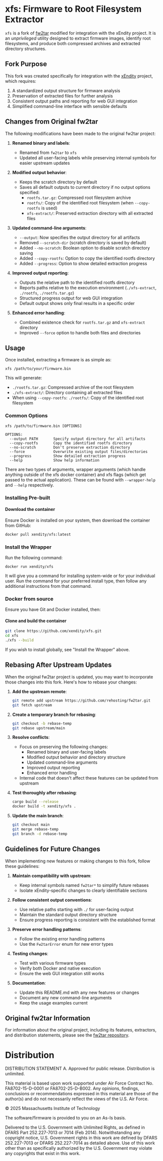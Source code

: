 # xfs: Firmware to Root Filesystem Extractor

`xfs` is a fork of [fw2tar](https://github.com/rehosting/fw2tar) modified for integration with the xEndity project. It is an _unprivileged_ utility designed to extract firmware images, identify root filesystems, and produce both compressed archives and extracted directory structures.

## Fork Purpose

This fork was created specifically for integration with the [xEndity](https://github.com/xendity) project, which requires:

1. A standardized output structure for firmware analysis
2. Preservation of extracted files for further analysis
3. Consistent output paths and reporting for web GUI integration
4. Simplified command-line interface with sensible defaults

## Changes from Original fw2tar

The following modifications have been made to the original fw2tar project:

1. **Renamed binary and labels**:
   - Renamed from `fw2tar` to `xfs`
   - Updated all user-facing labels while preserving internal symbols for easier upstream updates

2. **Modified output behavior**:
   - Keeps the scratch directory by default
   - Saves all default outputs to current directory if no output options specified:
     - `rootfs.tar.gz`: Compressed root filesystem archive
     - `rootfs/`: Copy of the identified root filesystem (when `--copy-rootfs` is used)
     - `xfs-extract/`: Preserved extraction directory with all extracted files

3. **Updated command-line arguments**:
   - `--output`: Now specifies the output directory for all artifacts
   - Removed `--scratch-dir` (scratch directory is saved by default)
   - Added `--no-scratch`: Boolean option to disable scratch directory saving
   - Added `--copy-rootfs`: Option to copy the identified rootfs directory
   - Added `--progress`: Option to show detailed extraction progress

4. **Improved output reporting**:
   - Outputs the relative path to the identified rootfs directory
   - Reports paths relative to the execution environment (`./xfs-extract`, `./rootfs`, `./rootfs.tar.gz`)
   - Structured progress output for web GUI integration
   - Default output shows only final results in a specific order

5. **Enhanced error handling**:
   - Combined existence check for `rootfs.tar.gz` and `xfs-extract` directory
   - Improved `--force` option to handle both files and directories

## Usage

Once installed, extracting a firmware is as simple as:

```
xfs /path/to/your/firmware.bin
```

This will generate:
- `./rootfs.tar.gz`: Compressed archive of the root filesystem
- `./xfs-extract/`: Directory containing all extracted files
- When using `--copy-rootfs`: `./rootfs/`: Copy of the identified root filesystem

### Common Options

```
xfs /path/to/firmware.bin [OPTIONS]

OPTIONS:
  --output PATH       Specify output directory for all artifacts
  --copy-rootfs       Copy the identified rootfs directory
  --no-scratch        Don't preserve extraction directory
  --force             Overwrite existing output files/directories
  --progress          Show detailed extraction progress
  --help              Show help information
```

There are two types of arguments, wrapper arguments (which handle anything outside of the xfs docker container) and xfs flags (which get passed to the actual application). These can be found with `--wrapper-help` and `--help` respectively.

### Installing Pre-built

#### Download the container
Ensure Docker is installed on your system, then download the container from GitHub:

```sh
docker pull xendity/xfs:latest
```

### Install the Wrapper

Run the following command:

```
docker run xendity/xfs
```

It will give you a command for installing system-wide or for your individual user. Run the command for your preferred install type, then follow any additional instructions from that command.

### Docker from source

Ensure you have Git and Docker installed, then:

#### Clone and build the container

```sh
git clone https://github.com/xendity/xfs.git
cd xfs
./xfs --build
```

If you wish to install globally, see "Install the Wrapper" above.

## Rebasing After Upstream Updates

When the original fw2tar project is updated, you may want to incorporate those changes into this fork. Here's how to rebase your changes:

1. **Add the upstream remote**:
   ```sh
   git remote add upstream https://github.com/rehosting/fw2tar.git
   git fetch upstream
   ```

2. **Create a temporary branch for rebasing**:
   ```sh
   git checkout -b rebase-temp
   git rebase upstream/main
   ```

3. **Resolve conflicts**:
   - Focus on preserving the following changes:
     - Renamed binary and user-facing labels
     - Modified output behavior and directory structure
     - Updated command-line arguments
     - Improved output reporting
     - Enhanced error handling
   - Internal code that doesn't affect these features can be updated from upstream

4. **Test thoroughly after rebasing**:
   ```sh
   cargo build --release
   docker build -t xendity/xfs .
   ```

5. **Update the main branch**:
   ```sh
   git checkout main
   git merge rebase-temp
   git branch -d rebase-temp
   ```

## Guidelines for Future Changes

When implementing new features or making changes to this fork, follow these guidelines:

1. **Maintain compatibility with upstream**:
   - Keep internal symbols named `fw2tar*` to simplify future rebases
   - Isolate xEndity-specific changes to clearly identifiable sections

2. **Follow consistent output conventions**:
   - Use relative paths starting with `./` for user-facing output
   - Maintain the standard output directory structure
   - Ensure progress reporting is consistent with the established format

3. **Preserve error handling patterns**:
   - Follow the existing error handling patterns
   - Use the `Fw2tarError` enum for new error types

4. **Testing changes**:
   - Test with various firmware types
   - Verify both Docker and native execution
   - Ensure the web GUI integration still works

5. **Documentation**:
   - Update this README.md with any new features or changes
   - Document any new command-line arguments
   - Keep the usage examples current

## Original fw2tar Information

For information about the original project, including its features, extractors, and distribution statements, please see the [fw2tar repository](https://github.com/rehosting/fw2tar).

# Distribution

DISTRIBUTION STATEMENT A. Approved for public release. Distribution is unlimited.
 
This material is based upon work supported under Air Force Contract No. FA8702-15-D-0001 or FA8702-25-D-B002. Any opinions, findings, conclusions or recommendations expressed in this material are those of the author(s) and do not necessarily reflect the views of the U.S. Air Force.
 
© 2025 Massachusetts Institute of Technology
 
The software/firmware is provided to you on an As-Is basis.
 
Delivered to the U.S. Government with Unlimited Rights, as defined in DFARS Part 252.227-7013 or 7014 (Feb 2014). Notwithstanding any copyright notice, U.S. Government rights in this work are defined by DFARS 252.227-7013 or DFARS 252.227-7014 as detailed above. Use of this work other than as specifically authorized by the U.S. Government may violate any copyrights that exist in this work.